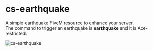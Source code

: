 # cs-earthquake
A simple earthquake FiveM resource to enhance your server.\
The command to trigger an earthquake is **earthquake** and it is Ace-restricted.

![cs-earthquake](https://i.imgur.com/7Qhu8Kw.gif "cs-earthquake")
